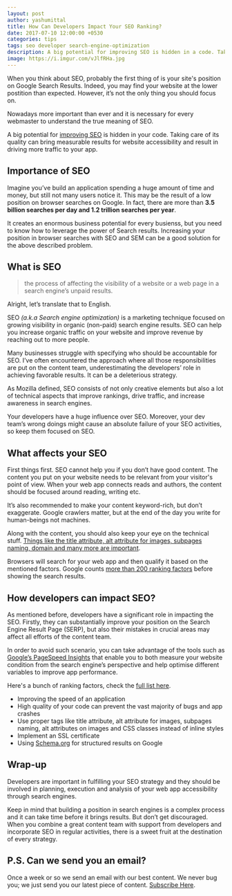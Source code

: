 ```yaml
---
layout: post
author: yashumittal
title: How Can Developers Impact Your SEO Ranking?
date: 2017-07-10 12:00:00 +0530
categories: tips
tags: seo developer search-engine-optimization
description: A big potential for improving SEO is hidden in a code. Take care of its quality to get measurable results for website accessibility and drive traffic to the app.
image: https://i.imgur.com/vJlfRHa.jpg
---
```


When you think about SEO, probably the first thing of is your site's position on Google Search Results. Indeed, you may find your website at the lower postition than expected. However, it’s not the only thing you should focus on.

Nowadays more important than ever and it is necessary for every webmaster to understand the true meaning of SEO.

A big potential for [improving SEO](/12-seo-tips-improve-website-performance-drive-traffic/) is hidden in your code. Taking care of its quality can bring measurable results for website accessibility and result in driving more traffic to your app.

## Importance of SEO

Imagine you’ve build an application spending a huge amount of time and money, but still not many users notice it. This may be the result of a low position on browser searches on Google. In fact, there are more than **3.5 billion searches per day and 1.2 trillion searches per year**.

It creates an enormous business potential for every busienss, but you need to know how to leverage the power of Search results. Increasing your position in browser searches with SEO and SEM can be a good solution for the above described problem.

## What is SEO

<blockquote>
  the process of affecting the visibility of a website or a web page in a search engine’s unpaid results.
</blockquote>

Alright, let’s translate that to English.

SEO _(a.k.a Search engine optimization)_ is a marketing technique focused on growing visibility in organic (non-paid) search engine results. SEO can help you increase organic traffic on your website and improve revenue by reaching out to more people.

Many businesses struggle with specifying who should be accountable for SEO. I’ve often encountered the approach where all those responsibilities are put on the content team, underestimating the developers’ role in achieving favorable results. It can be a deleterious strategy.

As Mozilla defined, SEO consists of not only creative elements but also a lot of technical aspects that improve rankings, drive traffic, and increase awareness in search engines.

Your developers have a huge influence over SEO. Moreover, your dev team’s wrong doings might cause an absolute failure of your SEO activities, so keep them focused on SEO.

## What affects your SEO

First things first. SEO cannot help you if you don’t have good content. The content you put on your website needs to be relevant from your visitor's point of view. When your web app connects reads and authors, the content should be focused around reading, writing etc.

It’s also recommended to make your content keyword-rich, but don’t exaggerate. Google crawlers matter, but at the end of the day you write for human-beings not machines.

Along with the content, you should also keep your eye on the technical stuff. [Things like the title attribute, alt attribute for images, subpages naming, domain and many more are important](https://support.google.com/webmasters/answer/35769?hl=en). 

Browsers will search for your web app and then qualify it based on the mentioned factors. Google counts [more than 200 ranking factors](/google-ranking-factors) before showing the search results.

## How developers can impact SEO?

As mentioned before, developers have a significant role in impacting the SEO. Firstly, they can substantially improve your position on the Search Engine Result Page (SERP), but also their mistakes in crucial areas may affect all efforts of the content team.

In order to avoid such scenario, you can take advantage of the tools such as [Google’s PageSpeed Insights](https://developers.google.com/speed/pagespeed/insights/) that enable you to both measure your website condition from the search engine’s perspective and help optimise different variables to improve app performance.

Here's a bunch of ranking factors, check the [full list here](/google-ranking-factors).

* Improving the speed of an application
* High quality of your code can prevent the vast majority of bugs and app crashes
* Use proper tags like title attribute, alt attribute for images, subpages naming, alt attributes on images and CSS classes instead of inline styles
* Implement an SSL certificate
* Using [Schema.org](https://schema.org/) for structured results on Google

## Wrap-up

Developers are important in fulfilling your SEO strategy and they should be involved in planning, execution and analysis of your web app accessibility through search engines.

Keep in mind that building a position in search engines is a complex process and it can take time before it brings results. But don’t get discouraged. When you combine a great content team with support from developers and incorporate SEO in regular activities, there is a sweet fruit at the destination of every strategy.

## P.S. Can we send you an email?

Once a week or so we send an email with our best content. We never bug you; we just send you our latest piece of content. [Subscribe Here](#subscribe).
